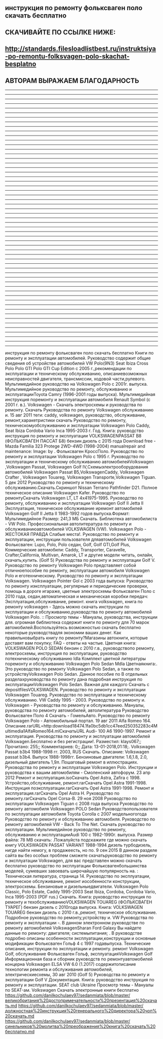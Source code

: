 инструкция по ремонту фольксваген поло скачать бесплатно
--------------------------------------------------
СКАЧИВАЙТЕ ПО ССЫЛКЕ НИЖЕ:
--------------------------------------------------
http://standards.filesloadlistbest.ru/instruktsiya-po-remontu-folksvagen-polo-skachat-besplatno
--------------------------------------------------
АВТОРАМ ВЫРАЖАЕМ БЛАГОДАРНОСТЬ
--------------------------------------------------
--------------------------------------------------
--------------------------------------------------
--------------------------------------------------
--------------------------------------------------
--------------------------------------------------
--------------------------------------------------
--------------------------------------------------
--------------------------------------------------
--------------------------------------------------
--------------------------------------------------
--------------------------------------------------
--------------------------------------------------
--------------------------------------------------
--------------------------------------------------
--------------------------------------------------
--------------------------------------------------
--------------------------------------------------
--------------------------------------------------
--------------------------------------------------
--------------------------------------------------
--------------------------------------------------
--------------------------------------------------
--------------------------------------------------
--------------------------------------------------
--------------------------------------------------
--------------------------------------------------
--------------------------------------------------
--------------------------------------------------
--------------------------------------------------
--------------------------------------------------
--------------------------------------------------
--------------------------------------------------
--------------------------------------------------
--------------------------------------------------
--------------------------------------------------
--------------------------------------------------
--------------------------------------------------
--------------------------------------------------
--------------------------------------------------
--------------------------------------------------
--------------------------------------------------
--------------------------------------------------
--------------------------------------------------
--------------------------------------------------
--------------------------------------------------
--------------------------------------------------
--------------------------------------------------
--------------------------------------------------
--------------------------------------------------
--------------------------------------------------
--------------------------------------------------
--------------------------------------------------
--------------------------------------------------
--------------------------------------------------
--------------------------------------------------
--------------------------------------------------
--------------------------------------------------
инструкция по ремонту фольксваген поло скачать бесплатно Книги по ремонту и эксплуатации автомобилей. Руководство содержит общие сведения об устройстве автомобилей VW Polo(9N3) Seat Ibiza  Cross Polo  Polo GTI  Polo GTI Cup Edition с 2005 г.,рекомендации по эксплуатации и техническому обслуживанию, описаниевозможных неисправностей двигателя, трансмиссии, ходовой части,рулевого. Мультимедийное руководство на Volkswagen Polo с 2001г. выпуска. Мультимедийное руководство по ремонту, обслуживанию и эксплуатацииToyota Camry (1996-2001 годы выпуска).  Мультимедийная инструкция поремонту и эксплуатации автомобиля Renault Symbol (с 2001 г. в.). Volkswagen - Скачать электросхемы и руководства по ремонту. Скачать Руководства по ремонту Volkswagen обслуживанию и. 15 авг 2011  теги: caddy, volkswagen, руководство, обслуживание, ремонт,харакетристики скачать Руководство по ремонту, техническомуобслуживанию и эксплуатации Volkswagen Polo  Caddy, Seat Ibiza Cordoba Vario  Inca 1995-2003 г. Год. Книга: руководство  инструкция по ремонту и эксплуатации VOLKSWAGENPASSAT B8 (ФОЛЬКСВАГЕН ПАССАТ Б8) бензин  дизель с 2015 года Download free - Mazda Familia 323  Protege 2WD-4WD (1998-2004) manualrepair and maintenance: Image: by  . Фольксваген КроссПоло. Руководство по ремонту и эксплуатации Volkswagen Polo с 1995 г. Руководство по эксплуатации и техническому обслуживанию автомобилейVolkswagen ,Volkswagen Passat, Volkswagen Golf IV,Схемыэлектрооборудования автомобилей Volkswagen Passat B5,VolkswagenCaddy, Volkswagen Crafter , Volkswagen Touareg, Volkswagen Transporte,Volkswagen Tiguan. 5 дек 2012  Руководство по ремонту и техническому обслуживанию.Скачать.Cкриншот Nissan Terrano Pathfinder D21. Полное техническое описание Volkswagen Kafer. Руководство по ремонтуСкачать Volkswagen LT, LT 4x41975-1995. Руководство по ремонту, обслуживанию и эксплуатации
Volkswagen Golf II  Jetta II Эксплуатация, техническое обслуживание иремонт автомобилей Volkswagen Golf II  Jetta II 1983-1992 годов выпуска.Формат: Мультимедийное Размер: 241,3 МБ Скачать. Библиотека автомобилиста - VW Polo. Профессиональная автолитература по ремонту и обслуживаниюавтомобилей VOLKSWAGEN (VW). Volkswagen Polo - ЖЕСТОКАЯ ПРАВДА Слабые места!. Руководство по ремонту и эксплуатации, инструкции пользователя дляавтомобилей Volkswagen  Фольксваген: Lupo, Polo, Polo седан, Golf, Golf GTI,Golf Plus,  Коммерческие автомобили: Caddy, Transporter, Caravelle, Crafter,California, Multivan, Amarok, LT и другие модели читать, онлайн, скачать,купить. (Golf 5) Руководства по ремонту и эксплуатации Golf V. Руководство по ремонту Volkswagen Polo представляет собой отличноепособие по ремонту, эксплуатации автомобиля Volkswagen Polo и еготехническому. Руководство по ремонту и эксплуатации Volkswagen. Volkswagen Pointer  Gol c 2003 года выпуска: Руководство по ремонту иэксплуатации, регулярные и периодические проверки, помощь в дороге игараже, цветные электросхемы  Фольксваген Поло с 2010 года, седан,автоматическая и механическая коробки передач: Эксплуатация,обслуживание, ремонт. книга volkswagen, книга по ремонту volkswagen  -
Здесь можно скачать инструкции по эксплуатации и обслуживанию,руководства по ремонту автомобилей Volkswagen Polo. :: Просмотр темы - Мануалы, руководства, инструкции для. огромная библиотека содержит книги по ремонту для 70 марок автомобилей.Воспользуйтесь возможностью скачать бесплатно некоторые руководствадля экономии ваших денег. Как правильновыбрать книгу по ремонту?Магазины автокниги, которые доставят вам покупку; FAQ - ответы на частые. Цветная книга: VOLKSWAGEN POLO SEDAN бензин с 2010 г.в., руководствопо ремонту, электросхемы, инструкция по эксплуатации, руководство потехническому обслуживанию Idla Комплект цветной литературы поремонту и обслуживанию Volkswagen Polo Sedan Mdla Цветнаякнига:. Это руководство по ремонту Volkswagen Polo Sedan, а также по устройствуVolkswagen Polo Sedan. Данное пособие по  В отдельных разделахруководства по ремонту дана подробная инструкция по эксплуатацииVolkswagen Polo Sedan. Важная для каждого  Скачать c depositfilesVOLKSWAGEN. Руководство по ремонту и эксплуатации Volkswagen Touareg. Руководство по эксплуатации и техническому обслуживанию. VW Caddy 1995 - 2003. Руководство по ремонту и. Volkswagen - Руководства по ремонту и обслуживанию. Мануалы, руководства по ремонту автомобилей, автолитература
Руководство Фольксваген Поло 4  Скачать - ГомельАвто. Руководство по ремонту Volkswagen Polo - Автомобильный портал. 19 авг 2011  Alfa Romeo 164. Описание.rarURL=http:download18474.1fa0bc5db1cc47eed250352283c4Multimedia1AlfaRomeo164.mlСкачатьURL Audi- 100 A6 1990-1997. Ремонт и эксплуатация. Руководства по ремонту и эксплуатации автомобилей Volkswagen.Бесплатно и без регистрации!. Разместил: klays067;; Прочитано: 255;; Комментариев: 0;; Дата: 13-01-2018,01:18;. Volkswagen Passat b3b4 1988-1998 гг. 2003, RUS Скачать. Описание: Volkswagen passat b3b4. Выпуск 1988-1998гг. Бензиновые двигатели: 1.6,1.8, 2.0, дизельный двигатель 1,9л. Пошаговый ремонт в иллюстрациях. Руководства по ремонту и эксплуатации Volkswagen Polo. Инструкции и руководства к вашим автомобилям - Смоленский автофорум. 23 апр 2012  Ремонт и эксплуатация.isoСкачать Opel Astra, Zafira с 1998. Устройство,обслуживание, ремонт.rarСкачать Opel Astra 1991-1998. Инструкция поэксплуатации.rarСкачать Opel Astra 1991-1998. Ремонт и эксплуатация.rarСкачать Opel Astra H. Руководство по ремонту.rarСкачать Opel Corsa-B. 29 ноя 2008  Руководство по эксплуатации Volkswagen Tiguan с 2008 года выпуска Руководство по ремонту автомобиля Volkswagen POLO Sedan  Руководствопользователя по эксплуатации автомобиля Toyota Corolla с 2007 модельногогода  Руководство по ремонту и обслуживанию автомобиля. Руководство по ремонту автомобилей VW -
Back To The Net. Скачать руководство по эксплуатации. Мультимедийное руководство по ремонту, обслуживанию и эксплуатацииAudi 100 с 1982-1990г. выпуска. Размер файла: 78 MB скачать: .Пожалуйста подскажите где можно скачать книгу VOLKSWAGEN PASSAT VARIANT 1988-1994 дизель  турбодизель, нигде найти немогу, в продажеесть, но по. 9 сен 2015  В данном разделе сайта вы без особых проблем сможете скачатьруководство по ремонту и эксплуатации Volkswagen, для вас представлен можно скачать бесплатно руководство по эксплуатации Фольксвагенбольшинства моделей, сумевших завоевать широчайшую популярность на. : Техническая литература, страница 14. Руководство по эксплуатации, техническое обслуживание, ремонт иособенности конструкции, электросхемы. Бензиновые и дизельныедвигатели. Volkswagen Polo Classic, Polo Estate, Caddy 1995-2003  Seat Ibiza, Cordoba, Cordoba Vario, Inca 1995-2003 (PDF rus.) Скачать. Книга: руководство  инструкция по ремонту и техобслуживаниюVOLKSWAGEN TOUAREG (ФОЛЬКСВАГЕН ТУАРЕГ) бензин  дизель с 2010года выпуска. Книга: VOLKSWAGEN TOUAREG бензин  дизель с 2010 г.в.,ремонт, техническое обслуживание. Подробное руководство по ремонту,устройству и. VW Руководства по ремонту и эксплуатации -. В данном электронном руководстве по ремонту автомобилей VolkswagenSharan  Ford Galaxy Вы найдете данные по ремонту: двигателя; системыпитания; . В руководстве подробно описаны особенности эксплуатации,конструкции и основные модификации Фольксваген Гольф 4 с 1997 годавыпуска. Технические описания, инструкции по эксплуатации и ремонту. ремонт Volkswagen Golf, обслуживание Фольксваген Гольф, эксплуатацияVolkswagen Golf  Информационная база и сборник руководств по ремонтуавтомобилей концерна Volkswagen ELSA VW 6.0 (1.2017) содержитописание технологии ремонта и обслуживания автомобилей, электрическиесхемы,
30 авг 2010  (Golf 5) Руководства по ремонту и эксплуатации Golf V Документация. Книга: руководство  инструкция по ремонту и эксплуатации. SEAT club Ukraine  Просмотр темы - Мануалы по SEAT-ам. Volkswagen  Скачать электронные книги бесплатно
https://github.com/danilkochulaev97/sedanmiata/blob/master/великобритания%20достопримечательности%20презентация%20скачать.md
https://github.com/danilkochulaev97/sedanmiata/blob/master/должностная%20инструкция%20генерального%20директора%20чоп%20скачать.md
https://github.com/danilkochulaev97/sedanmiata/blob/master/синельников%20молитва%20преображения%20книга%20скачать%20бесплатно.md